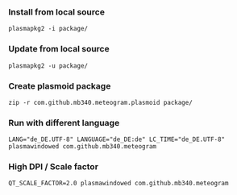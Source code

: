 
### Install from local source

	plasmapkg2 -i package/

### Update from local source

	plasmapkg2 -u package/

### Create plasmoid package

	zip -r com.github.mb340.meteogram.plasmoid package/

### Run with different language

	LANG="de_DE.UTF-8" LANGUAGE="de_DE:de" LC_TIME="de_DE.UTF-8" plasmawindowed com.github.mb340.meteogram

### High DPI / Scale factor

	QT_SCALE_FACTOR=2.0 plasmawindowed com.github.mb340.meteogram

